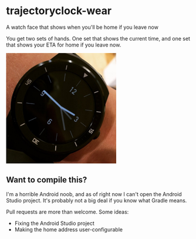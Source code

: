 # trajectoryclock-wear
A watch face that shows when you'll be home if you leave now

You get two sets of hands. One set that shows the current time, and one set that shows your ETA for home if you leave now. 

<img src="https://raw.githubusercontent.com/mortenjust/trajectoryclock-wear/master/Demos/trajectoryclockdemo.jpg" width=300>

## Want to compile this?
I'm a horrible Android noob, and as of right now I can't open the Android Studio project. It's probably not a big deal if you know what Gradle means. 

Pull requests are more than welcome. Some ideas: 

* Fixing the Android Studio project
* Making the home address user-configurable 
